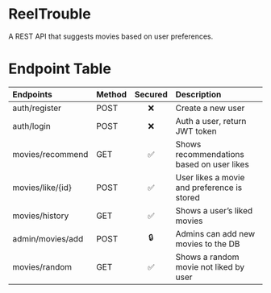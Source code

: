 # ReelTrouble
 A REST API that suggests movies based on user preferences.


# Endpoint Table

| Endpoints            | Method   | Secured      | Description                               |
|:---------------------|:---------|:------------:|:------------------------------------------|
| auth/register       | POST     | ❌          | Create a new user                         |
| auth/login         | POST     | ❌          | Auth a user, return JWT token             |
| movies/recommend   | GET      | ✅          | Shows recommendations based on user likes |
| movies/like/{id}   | POST     | ✅          | User likes a movie and preference is stored |
| movies/history     | GET      | ✅          | Shows a user’s liked movies               |
| admin/movies/add   | POST     |  🔒         | Admins can add new movies to the DB       |
| movies/random      | GET      | ✅          | Shows a random movie not liked by user    |
